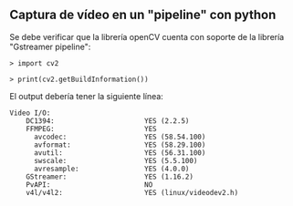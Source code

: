 ## Captura de vídeo en un "pipeline" con python

Se debe verificar que la librería openCV cuenta con soporte de la librería "Gstreamer pipeline":
```
> import cv2

> print(cv2.getBuildInformation())

```

El output debería tener la siguiente línea:
```
Video I/O:
    DC1394:                      YES (2.2.5)
    FFMPEG:                      YES
      avcodec:                   YES (58.54.100)
      avformat:                  YES (58.29.100)
      avutil:                    YES (56.31.100)
      swscale:                   YES (5.5.100)
      avresample:                YES (4.0.0)
    GStreamer:                   YES (1.16.2)
    PvAPI:                       NO
    v4l/v4l2:                    YES (linux/videodev2.h)


```


